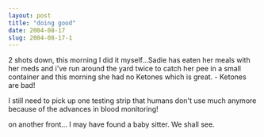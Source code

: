 ```yaml
---
layout: post
title: "doing good"
date: 2004-08-17
slug: 2004-08-17-1
---
```


2 shots down, this morning I did it myself...Sadie has  eaten her  meals with her meds and i&apos;ve run around the yard twice to catch her pee in a small container and this morning she had no Ketones which is great.  - Ketones are bad!

I still need to pick up one testing strip that humans don&apos;t use much anymore because of the advances in blood monitoring!

on another front... I may have found a baby sitter.  We shall see.

